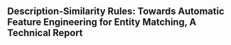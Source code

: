 ## Description-Similarity Rules: Towards Automatic Feature Engineering for Entity Matching, A Technical Report
